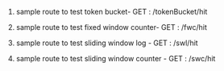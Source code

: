 1. sample route to test token bucket- GET : /tokenBucket/hit

2. sample route to test fixed window counter- GET : /fwc/hit

3. sample route to test sliding window log - GET : /swl/hit

4. sample route to test sliding window counter - GET : /swc/hit